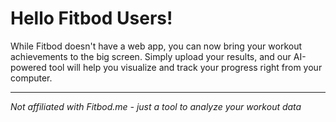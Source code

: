 # Hello Fitbod Users!

While Fitbod doesn't have a web app, you can now bring your workout achievements to the big screen. Simply upload your
results, and our AI-powered tool will help you visualize and track your progress right from your computer.

---

*Not affiliated with Fitbod.me - just a tool to analyze your workout data*